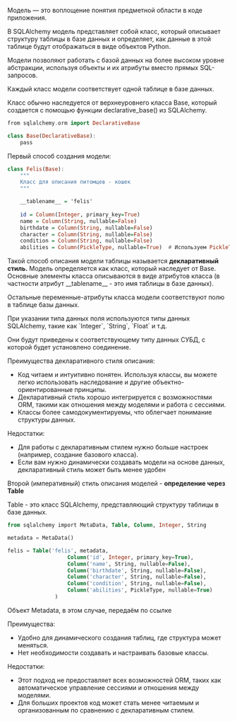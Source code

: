 Модель — это воплощение понятия предметной области в коде приложения.

В SQLAlchemy модель представляет собой класс, который описывает структуру таблицы в базе данных и определяет, как данные в этой таблице будут отображаться в виде объектов Python.

Модели позволяют работать с базой данных на более высоком уровне абстракции, используя объекты и их атрибуты вместо прямых SQL-запросов.

Каждый класс модели соответствует одной таблице в базе данных.

Класс обычно наследуется от верхнеуровнего класса Base, который создается с помощью функции declarative\_base() из SQLAlchemy.

```haskell
from sqlalchemy.orm import DeclarativeBase

class Base(DeclarativeBase):
    pass
```


Первый способ создания модели:


```haskell
class Felis(Base):
    """
    Класс для описания питомцев - кошек
    """

    __tablename__ = 'felis'
  
    id = Column(Integer, primary_key=True)
    name = Column(String, nullable=False)
    birthdate = Column(String, nullable=False)
    character = Column(String, nullable=False)
    condition = Column(String, nullable=False)
    abilities = Column(PickleType, nullable=True)  # Используем PickleType для хранения списков
```

Такой способ описания модели таблицы называется **декларативный стиль.**
Модель определяется как класс, который наследует от Base. Основные элементы класса описываются в виде атрибутов класса (в частности атрибут \_\_tablename\_\_ - это имя таблицы в базе данных).

Остальные переменные-атрибуты класса модели соответствуют полю в таблице базы данных.

При указании типа данных поля используются типы данных SQLAlchemy, такие как \`Integer\`, \`String\`, \`Float\` и т.д.

Они будут приведены к соответствующему типу данных СУБД, с которой будет установлено соединение.

Преимущества декларативного стиля описания:

* Код читаем и интуитивно понятен. Используя классы, вы можете легко использовать наследование и другие объектно-ориентированные принципы.
* Декларативный стиль хорошо интегрируется с возможностями ORM, такими как отношения между моделями и работа с сессиями.
* Классы более самодокументируемы, что облегчает понимание структуры данных.

Недостатки:

* Для работы с декларативным стилем нужно больше настроек (например, создание базового класса).
* Если вам нужно динамически создавать модели на основе данных, декларативный стиль может быть менее удобен




Второй (императивный) стиль описания моделей - **определение через Table**

Table - это класс SQLAlchemy, представляющий структуру таблицы в базе данных.

```sql
from sqlalchemy import MetaData, Table, Column, Integer, String

metadata = MetaData()

felis = Table('felis', metadata,
                   Column('id', Integer, primary_key=True),
                   Column('name', String, nullable=False),
                   Column('birthdate', String, nullable=False),
                   Column('character', String, nullable=False),
                   Column('condition', String, nullable=False),
                   Column('abilities', PickleType, nullable=True)
               )
```

Объект Metadata, в этом случае, передаём по ссылке

Преимущества:

* Удобно для динамического создания таблиц, где структура может меняться.
* Нет необходимости создавать и настраивать базовые классы.

Недостатки:

* Этот подход не предоставляет всех возможностей ORM, таких как автоматическое управление сессиями и отношения между моделями.
* Для больших проектов код может стать менее читаемым и организованным по сравнению с декларативным стилем.
